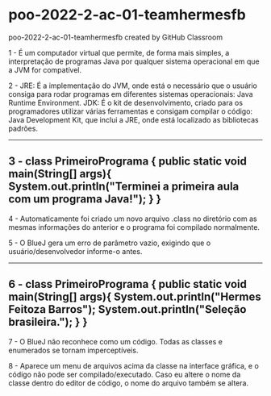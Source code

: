 # poo-2022-2-ac-01-teamhermesfb
poo-2022-2-ac-01-teamhermesfb created by GitHub Classroom

1 - É um computador virtual que permite, de forma mais simples, a interpretação de programas Java por qualquer sistema operacional em que a JVM for compatível.

2 - JRE:  É a implementação do JVM, onde está o necessário que o usuário consiga para rodar programas em diferentes sistemas operacionais: Java Runtime Environment.
JDK: É o kit de desenvolvimento, criado para os programadores utilizar várias ferramentas e consigam compilar o código: Java Development Kit,
que inclui a JRE, onde está localizado as bibliotecas padrões.

--------------------------------------------
3 - 
class PrimeiroPrograma
{
    public static void main(String[] args){
        System.out.println("Terminei a primeira aula com um programa Java!");
    }
}
--------------------------------------------

4 - Automaticamente foi criado um novo arquivo .class no diretório com as mesmas informações do anterior e o programa foi compilado normalmente.

5 - O BlueJ gera um erro de parâmetro vazio, exigindo que o usuário/desenvolvedor informe-o antes.

--------------------------------------------
6 - 
class PrimeiroPrograma
{
    public static void main(String[] args){
        System.out.println("Hermes Feitoza Barros");
        System.out.println("Seleção brasileira.");
    }
}
--------------------------------------------

7 - O BlueJ não reconhece como um código. Todas as classes e enumerados se tornam imperceptíveis.

8 - Aparece um menu de arquivos acima da classe na interface gráfica, e o código não pode ser compilado/executado.
Caso eu altere o nome da classe dentro do editor de código, o nome do arquivo também se altera.
